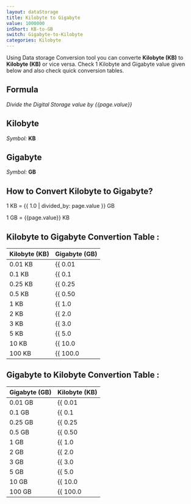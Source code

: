 ```yaml
---
layout: dataStorage
title: Kilobyte to Gigabyte
value: 1000000
inShort: KB-to-GB
switch: Gigabyte-to-Kilobyte
categories: Kilobyte
---
```


Using Data storage Conversion tool you can converte **Kilobyte (KB)** to **Kilobyte (KB)** or vice versa. Check 1 Kilobyte and Gigabyte value given below and also check quick conversion tables.

## Formula
*Divide the Digital Storage value by {{page.value}}*

## Kilobyte
*Symbol:* **KB**

## Gigabyte
*Symbol:* **GB**

## How to Convert Kilobyte to Gigabyte?

1 KB = {{ 1.0 | divided_by: page.value }} GB

1 GB = {{page.value}} KB


## Kilobyte to Gigabyte Convertion Table :

| Kilobyte (KB) | Gigabyte (GB) |
| ---- | ---- |
| 0.01 KB | {{ 0.01 | divided_by: page.value }} GB |
| 0.1 KB | {{ 0.1 | divided_by: page.value }} GB |
| 0.25 KB | {{ 0.25 | divided_by: page.value }} GB |
| 0.5 KB | {{ 0.50 | divided_by: page.value }} GB |
| 1 KB | {{ 1.0 | divided_by: page.value }} GB |
| 2 KB | {{ 2.0 | divided_by: page.value }} GB |
| 3 KB | {{ 3.0 | divided_by: page.value }} GB |
| 5 KB | {{ 5.0 | divided_by: page.value }} GB |
| 10 KB | {{ 10.0 | divided_by: page.value }} GB |
| 100 KB | {{ 100.0 | divided_by: page.value }} GB |

## Gigabyte to Kilobyte Convertion Table :

| Gigabyte (GB) | Kilobyte (KB) |
| ---- | ---- |
| 0.01 GB | {{ 0.01 | times: page.value }} KB |
| 0.1 GB | {{ 0.1 | times: page.value }} KB |
| 0.25 GB | {{ 0.25 | times: page.value }} KB |
| 0.5 GB | {{ 0.50 | times: page.value }} KB |
| 1 GB | {{ 1.0 | times: page.value }} KB |
| 2 GB | {{ 2.0 | times: page.value }} KB |
| 3 GB | {{ 3.0 | times: page.value }} KB |
| 5 GB | {{ 5.0 | times: page.value }} KB |
| 10 GB | {{ 10.0 | times: page.value }} KB |
| 100 GB | {{ 100.0 | times: page.value }} KB |


<script>
document.getElementById('selectInput')[4].selected = true
document.getElementById('selectOutput')[12].selected = true
</script>
